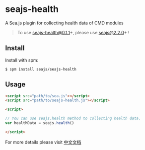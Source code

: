 seajs-health
============

A Sea.js plugin for collecting health data of CMD modules


> To use seajs-health@0.1.1+,  please use seajs@2.2.0+ !



Install
-------

Install with spm:

    $ spm install seajs/seajs-health


Usage
-----

```html
<script src="path/to/sea.js"></script>
<script src="path/to/seajs-health.js"></script>

<script>

// You can use seajs.health method to collecting health data.
var healthData = seajs.health()

</script>
```

For more details please visit [中文文档](https://github.com/seajs/seajs-health/issues/2)
